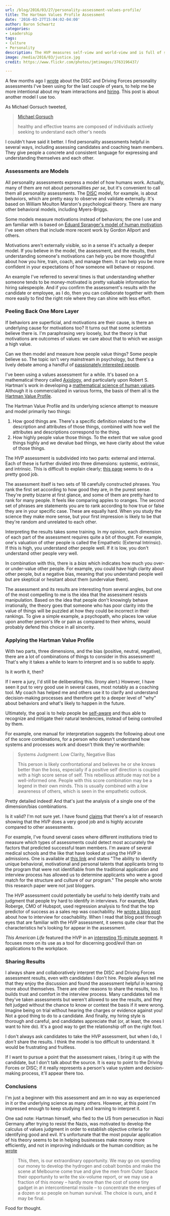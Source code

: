 ```yaml
---
url: /blog/2016/03/27/personality-assessment-values-profile/
title: The Hartman Values Profile Assessment
date: '2016-03-27T15:04:02-04:00'
author: Baron Schwartz
categories:
- Leadership
tags:
- Culture
- Personality
description: The HVP measures self-view and world-view and is full of surprises.
image: /media/2016/03/justice.jpg
credit: https://www.flickr.com/photos/jmtimages/3763196437/

---
```

A few months ago I [wrote](/blog/2015/10/11/personality-assessments/) about the DISC and Driving Forces personality assessments I've been using for the last couple of years, to help me be more intentional about my team interactions and [hiring](https://www.linkedin.com/pulse/article/dance-dances-itself-using-personality-assessments-hiring-schwartz). This post is about another model I use too.

As Michael Gorsuch tweeted,

> [Michael Gorsuch](https://twitter.com/michaelgorsuch/status/703998409674326016)
> 
> healthy and effective teams are composed of individuals actively seeking to understand each other's needs

I couldn't have said it better. I find personality assessments helpful in several ways, including assessing candidates and coaching team members. They give people a concrete and consistent language for expressing and understanding themselves and each other.

### Assessments are Models

All personality assessments express a model of how humans work. Actually, many of them are not about personalities _per se_, but it's convenient to call them all personality assessments. The [DISC](https://en.wikipedia.org/wiki/DISC_assessment) model, for example, is about behaviors, which are pretty easy to observe and validate externally. It's based on William Moulton Marston's psychological theory. There are many other behavioral models, including Myers-Briggs.

Some models measure motivations instead of behaviors; the one I use and am familiar with is based on [Eduard Spranger's model of human motivation](https://en.wikipedia.org/wiki/Eduard_Spranger). I've seen others that include more recent work by Gordon Allport and others.

Motivations aren't externally visible, so in a sense it's actually a deeper model. If you believe in the model, the assessment, and the results, then understanding someone's motivations can help you be more thoughtful about how you hire, train, coach, and manage them. It can help you be more confident in your expectations of how someone will behave or respond.

An example I've referred to several times is that understanding whether someone tends to be money-motivated is pretty valuable information for hiring salespeople. And if you confirm the assessment's results with the candidate or employee, as I do, then you can collaborate together with them more easily to find the right role where they can shine with less effort.

### Peeling Back One More Layer

If behaviors are superficial, and motivations are their cause, is there an underlying cause for motivations too? It turns out that some scientists believe there is. I'm paraphrasing very loosely, but the theory is that motivations are outcomes of values: we care about that to which we assign a high value.

Can we then model and measure how people value things? Some people believe so. The topic isn't very mainstream in psychology, but there's a lively debate among a handful of [passionately interested people](https://www.psychologytoday.com/blog/beyond-good-and-evil/201402/psychological-testing-without-psychological-tests).

I've been using a values assessment for a while. It's based on a mathematical theory called [Axiology](https://en.wikipedia.org/wiki/Axiology), and particularly upon Robert S. Hartman's work in developing a [mathematical science of human values](https://books.google.com/books?id=EK7LBQAAQBAJ). Although it is commercialized in various forms, the basis of them all is the [Hartman Value Profile](https://www.hartmaninstitute.org/about/hartman-value-profile/).

The Hartman Value Profile and its underlying science attempt to measure and model primarily two things:

1. How good things are. There's a specific definition related to the description and attributes of those things, combined with how well the attributes and descriptions correspond to the thing.
2. How highly people value those things. To the extent that we value good things highly and we devalue bad things, we have clarity about the value of those things.

The HVP assessment is subdivided into two parts: external and internal. Each of these is further divided into three dimensions: systemic, extrinsic, and intrinsic. This is difficult to explain clearly; [this page](http://www.valueinsights.com/axiology3.html) seems to do a pretty good job.

The assessment itself is two sets of 18 carefully constructed phrases. You rank the first set according to how good they are, in the purest sense. They're pretty bizarre at first glance, and some of them are pretty hard to rank for many people. It feels like comparing apples to oranges. The second set of phrases are statements you are to rank according to how true or false they are in your specific case. These are equally hard. When you study the science they make more sense, but your first impression is likely to be that they're random and unrelated to each other.

Interpreting the results takes some training. In my opinion, each dimension of each part of the assessment requires quite a bit of thought. For example, one's valuation of other people is called the Empathetic (External Intrinsic). If this is high, you understand other people well. If it is low, you don't understand other people very well.

In combination with this, there is a _bias_ which indicates how much you over- or under-value other people. For example, you could have high clarity about other people, but a negative bias, meaning that you understand people well but are skeptical or hesitant about them (undervalue them).

The assessment and its results are interesting from several angles, but one of the most compelling to me is the idea that the assessment resists manipulation. Based on the idea that people don't knowingly behave irrationally, the theory goes that someone who has poor clarity into the value of things will be puzzled at how they could be incorrect in their rankings. To give a simple example, a psychopath, who places low value upon another person's life or pain as compared to their whims, would probably defend this choice in all sincerity.

### Applying the Hartman Value Profile

With two parts, three dimensions, and the bias (positive, neutral, negative), there are a lot of combinations of things to consider in this assessment! That's why it takes a while to learn to interpret and is so subtle to apply.

Is it worth it, then?

If I were a jury, I'd still be deliberating this. (Irony alert.) However, I have seen it put to very good use in several cases, most notably as a coaching tool. My coach has helped me and others use it to clarify and understand decision-making processes and therefore get to a deeper level of "why" about behaviors and what's likely to happen in the future.

Ultimately, the goal is to help people be [self-aware](/blog/2016/03/19/meditation/) and thus able to recognize and mitigate their natural tendencies, instead of being controlled by them.

For example, one manual for interpretation suggests the following about one of the score combinations, for a person who doesn't understand how systems and processes work and doesn't think they're worthwhile:

> Systems Judgment: Low Clarity, Negative Bias
> 
> This person is likely confrontational and believes he or she knows better than the boss, especially if a positive self direction is coupled with a high score sense of self. This rebellious attitude may not be a well-informed one. People with this score combination may be a legend in their own minds. This is usually combined with a low awareness of others, which is seen in the empathetic outlook.

Pretty detailed indeed! And that's just the analysis of a single one of the dimension/bias combinations.

Is it valid? I'm not sure yet. I have found [claims](https://www.hartmaninstitute.org/resources/validation-studies/) that there's a lot of research showing that the HVP does a very good job and is highly accurate compared to other assessments.

For example, I've found several cases where different institutions tried to measure which types of assessments could detect most accurately the factors that predicted successful team members. I'm aware of several medical schools and the like that have looked at using the HVP in admissions. One is available at [this link](http://www.ncbi.nlm.nih.gov/pubmed/22208827) and states "The ability to identify unique behavioral, motivational and personal talents that applicants bring to the program that were not identifiable from the traditional application and interview process has allowed us to determine applicants who were a good match for the structure and culture of our program." The people who wrote this research paper were not just bloggers.

The HVP assessment could potentially be useful to help identify traits and judgment that people try hard to identify in interviews. For example, Mark Roberge, CMO of Hubspot, used regression analysis to find that the top predictor of success as a sales rep was coachability. He [wrote a blog post](http://blog.hubspot.com/sales/how-to-interview-a-sales-rep-job-candidate-for-coachability) about how to interview for coachability. When I read that blog post through eyes that are familiar with the HVP assessment, it seems quite clear that the characteristics he's looking for appear in the assessment.

_This American Life_ featured the HVP in an [interesting 15-minute segment](http://www.thisamericanlife.org/radio-archives/episode/231/time-to-save-the-world?act=4). It focuses more on its use as a tool for discerning good/evil than on applications to the workplace.

### Sharing Results

I always share and collaboratively interpret the DISC and Driving Forces assessment results, even with candidates I don't hire. People always tell me that they enjoy the discussion and found the assessment helpful in learning more about themselves. There are other reasons to share the results, too. It builds trust and comfort in the interview process. Many candidates tell me they've taken assessments but weren't allowed to see the results, and they felt judged without the chance to know or contest the basis if it were wrong. Imagine being on trial without hearing the charges or evidence against you! Not a good thing to do to a candidate. And finally, my hiring style is thorough and careful, and candidates appreciate that (or, at least, the ones I want to hire do). It's a good way to get the relationship off on the right foot.

I don't always ask candidates to take the HVP assessment, but when I do, I _don't_ share the results. I think the model is too difficult to understand. It would be frustrating and fruitless.

If I want to pursue a point that the assessment raises, I bring it up with the candidate, but I don't talk about the source. It is easy to point to the Driving Forces or DISC; if it really represents a person's value system and decision-making process, it'll appear there too.

### Conclusions

I'm just a beginner with this assessment and am in no way as experienced in it or the underlying science as many others. However, at this point I'm impressed enough to keep studying it and learning to interpret it.

One sad note: Hartman himself, who fled to the US from persecution in Nazi Germany after trying to resist the Nazis, was motivated to develop the calculus of values judgment in order to establish objective criteria for identifying good and evil. It's unfortunate that the most popular application of his theory seems to be in helping businesses make money more efficiently, and not in improving individuals or the human condition; as he [wrote](https://www.hartmaninstitute.org/applicationsofaxiology/)

> This, then, is our extraordinary opportunity. We may go on spending our money to develop the hydrogen and cobalt bombs and make the scene at Melbourne come true and give the men from Outer Space their opportunity to write the six-volume report, or we may use a fraction of this money – hardly more than the cost of some tiny gadget in an intercontinental missile – to concentrate the energies of a dozen or so people on human survival. The choice is ours, and it may be final.

Food for thought.

